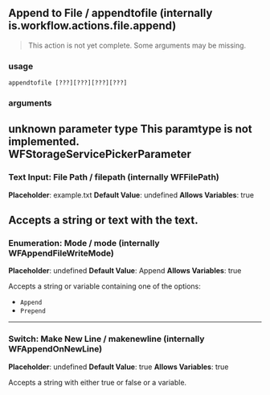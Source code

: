 
## Append to File / appendtofile (internally is.workflow.actions.file.append)

> This action is not yet complete. Some arguments may be missing.

### usage
`appendtofile [???][???][???][???]`

### arguments
unknown parameter type This paramtype is not implemented. WFStorageServicePickerParameter
---
### Text Input: File Path / filepath (internally WFFilePath)
**Placeholder**: example.txt
**Default Value**: undefined
**Allows Variables**: true


Accepts a string 
or text
with the text.
---
### Enumeration: Mode / mode (internally WFAppendFileWriteMode)
**Placeholder**: undefined
**Default Value**: Append
**Allows Variables**: true


Accepts a string 
or variable
containing one of the options:

- `Append`
- `Prepend`
---
### Switch: Make New Line / makenewline (internally WFAppendOnNewLine)
**Placeholder**: undefined
**Default Value**: true
**Allows Variables**: true


Accepts a string with either true or false
or a variable.
